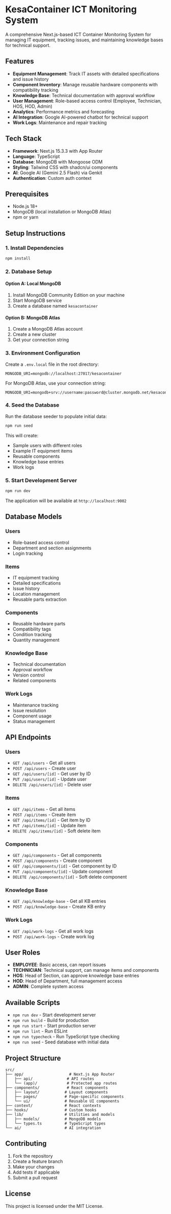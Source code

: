 # KesaContainer ICT Monitoring System

A comprehensive Next.js-based ICT Container Monitoring System for managing IT equipment, tracking issues, and maintaining knowledge bases for technical support.

## Features

- **Equipment Management**: Track IT assets with detailed specifications and issue history
- **Component Inventory**: Manage reusable hardware components with compatibility tracking
- **Knowledge Base**: Technical documentation with approval workflow
- **User Management**: Role-based access control (Employee, Technician, HOS, HOD, Admin)
- **Analytics**: Performance metrics and forecasting
- **AI Integration**: Google AI-powered chatbot for technical support
- **Work Logs**: Maintenance and repair tracking

## Tech Stack

- **Framework**: Next.js 15.3.3 with App Router
- **Language**: TypeScript
- **Database**: MongoDB with Mongoose ODM
- **Styling**: Tailwind CSS with shadcn/ui components
- **AI**: Google AI (Gemini 2.5 Flash) via Genkit
- **Authentication**: Custom auth context

## Prerequisites

- Node.js 18+ 
- MongoDB (local installation or MongoDB Atlas)
- npm or yarn

## Setup Instructions

### 1. Install Dependencies

```bash
npm install
```

### 2. Database Setup

#### Option A: Local MongoDB
1. Install MongoDB Community Edition on your machine
2. Start MongoDB service
3. Create a database named `kesacontainer`

#### Option B: MongoDB Atlas
1. Create a MongoDB Atlas account
2. Create a new cluster
3. Get your connection string

### 3. Environment Configuration

Create a `.env.local` file in the root directory:

```env
MONGODB_URI=mongodb://localhost:27017/kesacontainer
```

For MongoDB Atlas, use your connection string:
```env
MONGODB_URI=mongodb+srv://username:password@cluster.mongodb.net/kesacontainer
```

### 4. Seed the Database

Run the database seeder to populate initial data:

```bash
npm run seed
```

This will create:
- Sample users with different roles
- Example IT equipment items
- Reusable components
- Knowledge base entries
- Work logs

### 5. Start Development Server

```bash
npm run dev
```

The application will be available at `http://localhost:9002`

## Database Models

### Users
- Role-based access control
- Department and section assignments
- Login tracking

### Items
- IT equipment tracking
- Detailed specifications
- Issue history
- Location management
- Reusable parts extraction

### Components
- Reusable hardware parts
- Compatibility tags
- Condition tracking
- Quantity management

### Knowledge Base
- Technical documentation
- Approval workflow
- Version control
- Related components

### Work Logs
- Maintenance tracking
- Issue resolution
- Component usage
- Status management

## API Endpoints

### Users
- `GET /api/users` - Get all users
- `POST /api/users` - Create user
- `GET /api/users/[id]` - Get user by ID
- `PUT /api/users/[id]` - Update user
- `DELETE /api/users/[id]` - Delete user

### Items
- `GET /api/items` - Get all items
- `POST /api/items` - Create item
- `GET /api/items/[id]` - Get item by ID
- `PUT /api/items/[id]` - Update item
- `DELETE /api/items/[id]` - Soft delete item

### Components
- `GET /api/components` - Get all components
- `POST /api/components` - Create component
- `GET /api/components/[id]` - Get component by ID
- `PUT /api/components/[id]` - Update component
- `DELETE /api/components/[id]` - Soft delete component

### Knowledge Base
- `GET /api/knowledge-base` - Get all KB entries
- `POST /api/knowledge-base` - Create KB entry

### Work Logs
- `GET /api/work-logs` - Get all work logs
- `POST /api/work-logs` - Create work log

## User Roles

- **EMPLOYEE**: Basic access, can report issues
- **TECHNICIAN**: Technical support, can manage items and components
- **HOS**: Head of Section, can approve knowledge base entries
- **HOD**: Head of Department, full management access
- **ADMIN**: Complete system access

## Available Scripts

- `npm run dev` - Start development server
- `npm run build` - Build for production
- `npm run start` - Start production server
- `npm run lint` - Run ESLint
- `npm run typecheck` - Run TypeScript type checking
- `npm run seed` - Seed database with initial data

## Project Structure

```
src/
├── app/                    # Next.js App Router
│   ├── api/               # API routes
│   └── (app)/             # Protected app routes
├── components/            # React components
│   ├── layout/           # Layout components
│   ├── pages/            # Page-specific components
│   └── ui/               # Reusable UI components
├── context/              # React contexts
├── hooks/                # Custom hooks
├── lib/                  # Utilities and models
│   ├── models/           # MongoDB models
│   └── types.ts          # TypeScript types
└── ai/                   # AI integration
```

## Contributing

1. Fork the repository
2. Create a feature branch
3. Make your changes
4. Add tests if applicable
5. Submit a pull request

## License

This project is licensed under the MIT License.
